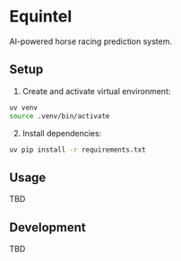 # Equintel

AI-powered horse racing prediction system.

## Setup

1. Create and activate virtual environment:
```bash
uv venv
source .venv/bin/activate
```

2. Install dependencies:
```bash
uv pip install -r requirements.txt
```

## Usage

TBD

## Development

TBD
